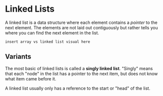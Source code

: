 # Linked Lists

A linked list is a data structure where each element contains a _pointer_ to the next element. The elements are not laid out contiguously but rather tells you where you can find the next element in the list.

`insert array vs linked list visual here`

## Variants

The most basic of linked lists is called a **singly linked list**. "Singly" means that each "node" in the list has a pointer to the next item, but does not know what item came before it.

A linked list usually only has a reference to the start or "head" of the list.
